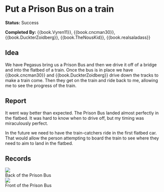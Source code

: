 # Put a Prison Bus on a train

**Status:** <span class="status success">Success</span>

**Completed By:** {{book.Vyren11}}, {{book.cncman30}}, {{book.DuckterZoidberg}}, {{book.TheNousKid}}, {{book.realsaladass}}

## Idea
We have Pegasus bring us a Prison Bus and then we drive it off of a bridge and into the flatbed of a train. Once the bus is in place we have {{book.cncman30}} and {{book.DuckterZoidberg}} drive down the tracks to make a train come. Then they get on the train and ride back to me, allowing me to see the progress of the train. 

## Report
It went way better than expected. The Prison Bus landed almost perfectly in the flatbed. It was hard to know when to drive off, but my timing was miraculously perfect. 

In the future we need to have the train-catchers ride in the first flatbed car. That would allow the person attempting to board the train to see where they need to aim to land in the flatbed. 

## Records

<div class="img">
  <a target="_blank" href="https://socialclub.rockstargames.com/member/vyren11/games/gtav/snapmatic/mostrecent/photo/HIlWp1v0UUyff42UfJtMPA">
    <img src="https://prod.hosted.cloud.rockstargames.com/ugc/gta5photo/HIlWp1v0UUyff42UfJtMPA_0_0.jpg">
  </a>
  <div class="desc">Back of the Prison Bus</div>
</div>

<div class="img">
  <a target="_blank" href="https://socialclub.rockstargames.com/member/vyren11/games/gtav/snapmatic/mostrecent/photo/5eTRMf4QoESjPArwOoIG3A">
    <img src="https://prod.hosted.cloud.rockstargames.com/ugc/gta5photo/5eTRMf4QoESjPArwOoIG3A_0_0.jpg">
  </a>
  <div class="desc">Front of the Prison Bus</div>
</div>